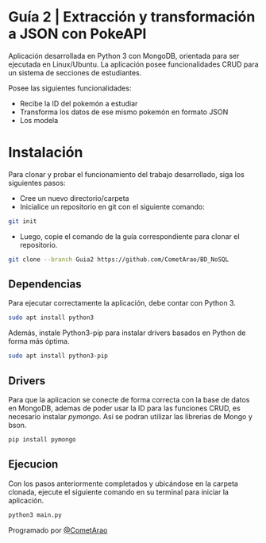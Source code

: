 # Guía 2 | Extracción y transformación a JSON con PokeAPI

Aplicación desarrollada en Python 3 con MongoDB, orientada para ser ejecutada en Linux/Ubuntu. La aplicación posee funcionalidades CRUD para un sistema de secciones de estudiantes.

Posee las siguientes funcionalidades:
- Recibe la ID del pokemón a estudiar
- Transforma los datos de ese mismo pokemón en formato JSON
- Los modela

# Instalación

Para clonar y probar el funcionamiento del trabajo desarrollado, siga los siguientes pasos:
- Cree un nuevo directorio/carpeta
- Inicialice un repositorio en git con el siguiente comando:
```bash
git init
```
- Luego, copie el comando de la guía correspondiente para clonar el repositorio.

```bash
git clone --branch Guia2 https://github.com/CometArao/BD_NoSQL
```

## Dependencias

Para ejecutar correctamente la aplicación, debe contar con Python 3.

```bash
sudo apt install python3
```
Además, instale Python3-pip para instalar drivers basados en Python de forma más óptima.

```bash
sudo apt install python3-pip
```

## Drivers

Para que la aplicacion se conecte de forma correcta con la base de datos en MongoDB, ademas de poder usar la ID para las funciones CRUD, es necesario instalar _pymongo_. Asi se podran utilizar las librerias de Mongo y bson.

```bash
pip install pymongo
```

## Ejecucion
Con los pasos anteriormente completados y ubicándose en la carpeta clonada, ejecute el siguiente comando en su terminal para iniciar la aplicación.

```bash
python3 main.py
```

Programado por [@CometArao](https://github.com/CometArao)
